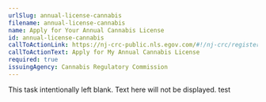 ```yaml
---
urlSlug: annual-license-cannabis
filename: annual-license-cannabis
name: Apply for Your Annual Cannabis License
id: annual-license-cannabis
callToActionLink: https://nj-crc-public.nls.egov.com/#!/nj-crc/register
callToActionText: Apply for My Annual Cannabis License
required: true
issuingAgency: Cannabis Regulatory Commission
---
```

This task intentionally left blank. Text here will not be displayed. test